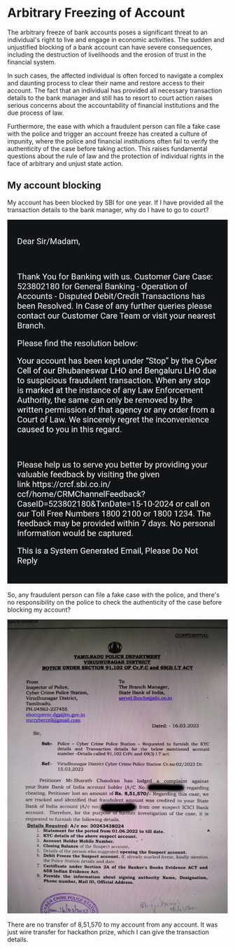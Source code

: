 # Arbitrary Freezing of Account

The arbitrary freeze of bank accounts poses a significant threat to an individual's right to live and engage in economic activities. The sudden and unjustified blocking of a bank account can have severe consequences, including the destruction of livelihoods and the erosion of trust in the financial system. 

In such cases, the affected individual is often forced to navigate a complex and daunting process to clear their name and restore access to their account. The fact that an individual has provided all necessary transaction details to the bank manager and still has to resort to court action raises serious concerns about the accountability of financial institutions and the due process of law. 

Furthermore, the ease with which a fraudulent person can file a fake case with the police and trigger an account freeze has created a culture of impunity, where the police and financial institutions often fail to verify the authenticity of the case before taking action. This raises fundamental questions about the rule of law and the protection of individual rights in the face of arbitrary and unjust state action.

## My account blocking

My account has been blocked by SBI for one year. If I have provided all the transaction details to the bank manager, why do I have to go to court?

![Sbi complaint](account-freeze/sbi_complaint.jpeg)

So, any fraudulent person can file a fake case with the police, and there's no responsibility on the police to check the authenticity of the case before blocking my account?

![Police complaint](account-freeze/police_complaint.jpeg)


There are no transfer of 8,51,570 to my account from any account. It was just wire transfer for hackathon prize, which I can give the transaction details.
